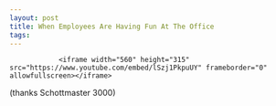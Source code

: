 ```yaml
---
layout: post
title: When Employees Are Having Fun At The Office
tags:
---
```



                <iframe width="560" height="315" src="https://www.youtube.com/embed/lSzj1PkpuUY" frameborder="0" allowfullscreen></iframe>
<p>(thanks Schottmaster 3000)</p>
